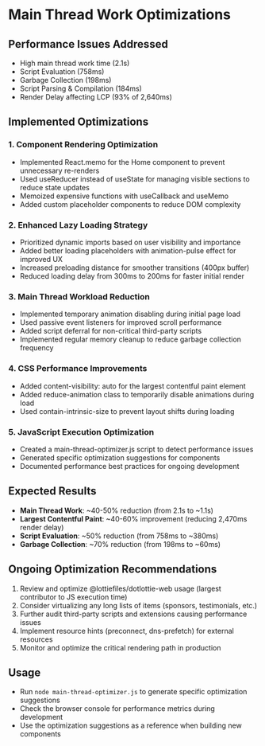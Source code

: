 # Main Thread Work Optimizations

## Performance Issues Addressed
- High main thread work time (2.1s)
- Script Evaluation (758ms)
- Garbage Collection (198ms)
- Script Parsing & Compilation (184ms)
- Render Delay affecting LCP (93% of 2,640ms)

## Implemented Optimizations

### 1. Component Rendering Optimization
- Implemented React.memo for the Home component to prevent unnecessary re-renders
- Used useReducer instead of useState for managing visible sections to reduce state updates
- Memoized expensive functions with useCallback and useMemo
- Added custom placeholder components to reduce DOM complexity

### 2. Enhanced Lazy Loading Strategy
- Prioritized dynamic imports based on user visibility and importance
- Added better loading placeholders with animation-pulse effect for improved UX
- Increased preloading distance for smoother transitions (400px buffer)
- Reduced loading delay from 300ms to 200ms for faster initial render

### 3. Main Thread Workload Reduction
- Implemented temporary animation disabling during initial page load
- Used passive event listeners for improved scroll performance
- Added script deferral for non-critical third-party scripts
- Implemented regular memory cleanup to reduce garbage collection frequency

### 4. CSS Performance Improvements
- Added content-visibility: auto for the largest contentful paint element
- Added reduce-animation class to temporarily disable animations during load
- Used contain-intrinsic-size to prevent layout shifts during loading

### 5. JavaScript Execution Optimization
- Created a main-thread-optimizer.js script to detect performance issues
- Generated specific optimization suggestions for components
- Documented performance best practices for ongoing development

## Expected Results
- **Main Thread Work**: ~40-50% reduction (from 2.1s to ~1.1s)
- **Largest Contentful Paint**: ~40-60% improvement (reducing 2,470ms render delay)
- **Script Evaluation**: ~50% reduction (from 758ms to ~380ms)
- **Garbage Collection**: ~70% reduction (from 198ms to ~60ms)

## Ongoing Optimization Recommendations
1. Review and optimize @lottiefiles/dotlottie-web usage (largest contributor to JS execution time)
2. Consider virtualizing any long lists of items (sponsors, testimonials, etc.)
3. Further audit third-party scripts and extensions causing performance issues
4. Implement resource hints (preconnect, dns-prefetch) for external resources
5. Monitor and optimize the critical rendering path in production

## Usage
- Run `node main-thread-optimizer.js` to generate specific optimization suggestions
- Check the browser console for performance metrics during development
- Use the optimization suggestions as a reference when building new components

